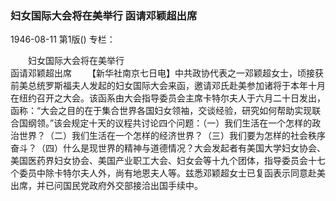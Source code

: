 ### 妇女国际大会将在美举行  函请邓颖超出席

1946-08-11
第1版()
专栏：

　　妇女国际大会将在美举行  
    函请邓颖超出席
　　【新华社南京七日电】中共政协代表之一邓颖超女士，顷接获前美总统罗斯福夫人发起的妇女国际大会来函，邀请邓氏赴美参加诸将于本年十月在纽约召开之大会。该函系由大会指导委员会主席卡特尔夫人于六月二十日发出，函称：“大会之目的在于集合世界各国妇女领袖，交谈经验，研究如何帮助实现联合国纲领。”该会规定十天的议程共讨论四个问题：（一）我们生活在一个怎样的政治世界？（二）我们生活在一个怎样的经济世界？（三）我们要为怎样的社会秩序奋斗？（四）什么是现世界的精神与道德情况？大会发起者有美国大学妇女协会、美国医药界妇女协会、美国产业职工大会、妇女会等十九个团体，指导委员会十七个委员中除卡特尔夫人外，尚有地恩夫人等。兹悉邓颖超女士已复函表示同意赴美出席，并已问国民党政府外交部接洽出国手续中。
